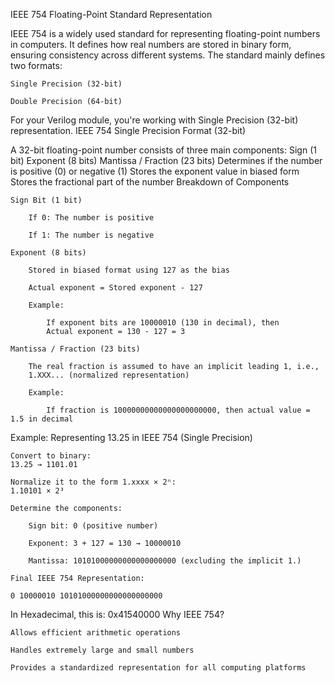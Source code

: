 IEEE 754 Floating-Point Standard Representation

IEEE 754 is a widely used standard for representing floating-point numbers in computers. It defines how real numbers are stored in binary form, ensuring consistency across different systems. The standard mainly defines two formats:

    Single Precision (32-bit)

    Double Precision (64-bit)

For your Verilog module, you're working with Single Precision (32-bit) representation.
IEEE 754 Single Precision Format (32-bit)

A 32-bit floating-point number consists of three main components:
Sign (1 bit)	Exponent (8 bits)	Mantissa / Fraction (23 bits)
Determines if the number is positive (0) or negative (1)	Stores the exponent value in biased form	Stores the fractional part of the number
Breakdown of Components

    Sign Bit (1 bit)

        If 0: The number is positive

        If 1: The number is negative

    Exponent (8 bits)

        Stored in biased format using 127 as the bias

        Actual exponent = Stored exponent - 127

        Example:

            If exponent bits are 10000010 (130 in decimal), then
            Actual exponent = 130 - 127 = 3

    Mantissa / Fraction (23 bits)

        The real fraction is assumed to have an implicit leading 1, i.e.,
        1.XXX... (normalized representation)

        Example:

            If fraction is 10000000000000000000000, then actual value = 1.5 in decimal

Example: Representing 13.25 in IEEE 754 (Single Precision)

    Convert to binary:
    13.25 → 1101.01

    Normalize it to the form 1.xxxx × 2ⁿ:
    1.10101 × 2³

    Determine the components:

        Sign bit: 0 (positive number)

        Exponent: 3 + 127 = 130 → 10000010

        Mantissa: 10101000000000000000000 (excluding the implicit 1.)

    Final IEEE 754 Representation:

    0 10000010 10101000000000000000000

In Hexadecimal, this is: 0x41540000
Why IEEE 754?

    Allows efficient arithmetic operations

    Handles extremely large and small numbers

    Provides a standardized representation for all computing platforms
